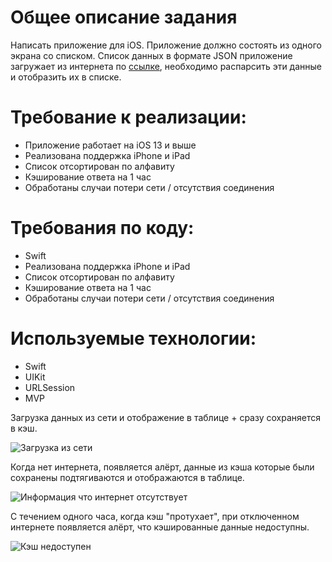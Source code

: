 # Общее описание задания

Написать приложение для iOS. Приложение должно состоять из одного экрана со списком. Список данных в формате JSON приложение загружает из интернета по [ссылке](https://run.mocky.io/v3/1d1cb4ec-73db-4762-8c4b-0b8aa3cecd4c), необходимо распарсить эти данные и отобразить их в списке.

# Требование к реализации:
+ Приложение работает на iOS 13 и выше
+ Реализована поддержка iPhone и iPad
+ Список отсортирован по алфавиту
+ Кэширование ответа на 1 час
+ Обработаны случаи потери сети / отсутствия соединения

# Требования по коду:
+ Swift
+ Реализована поддержка iPhone и iPad
+ Список отсортирован по алфавиту
+ Кэширование ответа на 1 час
+ Обработаны случаи потери сети / отсутствия соединения

# Используемые технологии:
- Swift
- UIKit
- URLSession
- MVP

Загрузка данных из сети и отображение в таблице + сразу сохраняется в кэш.
                                
![Загрузка из сети](https://user-images.githubusercontent.com/71669124/198148764-98b223b0-9ad9-4b32-9f93-665b57b3effd.gif)

Когда нет интернета, появляется алёрт, данные из кэша которые были сохранены подтягиваются и отображаются в таблице.

![Информация что интернет отсутствует](https://user-images.githubusercontent.com/71669124/198149305-b3648687-d165-45e3-b100-ee9d34cfbc32.gif)

С течением одного часа, когда кэш "протухает", при отключенном интернете появляется алёрт, что кэшированные данные недоступны.

![Кэш недоступен](https://user-images.githubusercontent.com/71669124/198218726-c520e9d0-67ad-4a3f-bcb9-f0f18cbea001.gif)

